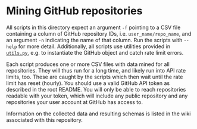 # Mining GitHub repositories

All scripts in this directory expect an argument `-f` pointing to a CSV file containing a column of GitHub repository IDs, i.e. `user_name/repo_name`, and an argument `-n` indicating the name of that column.
Run the scripts with `--help` for more detail.
Additionally, all scripts use utilities provided in [`utils.py`](./utils.py), e.g. to instantiate the GitHub object and catch rate limit errors.

Each script produces one or more CSV files with data mined for all repositories.
They will thus run for a long time, and likely run into API rate limits, too.
These are caught by the scripts which then wait until the rate limit has reset (hourly).
You should use a valid GitHub API token as described in the root README.
You will only be able to reach repositories readable with your token, which will include any public repository and any repositories your user account at GitHub has access to.

Information on the collected data and resulting schemas is listed in the wiki associated with this repository.